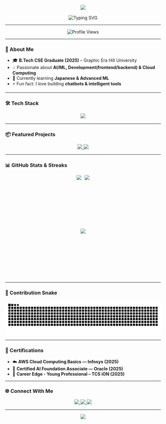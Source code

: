 <!-- Animated & Graphical Profile README for: github.com/Prabhakarrayal -->

<!-- Header Banner -->
<p align="center">
  <img src="https://capsule-render.vercel.app/api?type=waving&color=0:8e2de2,100:ff6a00&height=200&section=header&text=Hi%20I'm%20Prabhakar%20Rayal%20👋&fontSize=40&fontColor=ffffff&animation=fadeIn&fontAlignY=35" />
</p>

<!-- Typing Animation -->
<p align="center">
  <img src="https://readme-typing-svg.herokuapp.com?font=Fira+Code&pause=1000&color=f2c35c&center=true&vCenter=true&width=500&lines=Software+Engineer+%7C+AI-ML+Enthusiast;Web+Developer+%7C+Problem+Solver;Getting+0.1%+Better+EveryDay;Always+Learning+New+Techs" alt="Typing SVG" />
</p>

---

<div align="center">

<img src="https://komarev.com/ghpvc/?username=Prabhakarrayal22&style=for-the-badge&color=f2c35c" alt="Profile Views" />

</div>


---

### 🚀 About Me
- 🎓 **B.Tech CSE Graduate (2025)** – Graphic Era Hill University  
- 💡 Passionate about **AI/ML, Development(frontend/backend) & Cloud Computing**  
- 🌱 Currently learning **Japanese & Advanced ML**  
- ⚡ Fun fact: I love building **chatbots & intelligent tools**

---

### 🛠️ Tech Stack
<p align="center">
  <img src="https://skillicons.dev/icons?i=python,java,cpp,c,js,php,html,css,mysql,flask,react,aws,git,github,vscode,figma" />
</p>

---

### 📦 Featured Projects
<p align="center">
  <a href="https://github.com/Prabhakarrayal/medical-image-denoising-ml">
    <img src="https://github-readme-stats.vercel.app/api/pin/?username=Prabhakarrayal&repo=medical-image-denoising-ml&theme=nightowl" />
  </a>
  <a href="https://github.com/Prabhakarrayal/ats-resume-optimizer">
    <img src="https://github-readme-stats.vercel.app/api/pin/?username=Prabhakarrayal&repo=ats-resume-optimizer&theme=nightowl" />
  </a>
</p>

---

### 📊 GitHub Stats & Streaks
<p align="center" style="display:flex; justify-content:center; align-items:center; gap:10px; flex-wrap:wrap;">
  <!-- Overall Stats -->
  <img src="https://github-readme-stats.vercel.app/api?username=Prabhakarrayal&show_icons=true&theme=nightowl&hide_border=true" height="160"/>

  <!-- Streak Stats -->
  <img src="https://streak-stats.vercel.app/?user=Prabhakarrayal&theme=nightowl&hide_border=true&short_numbers=true" height="160"/>
</p>

  <!-- Top Languages (with border to match height visually) -->
 <p align="center" style="display:flex; justify-content:center; align-items:center; gap:10px; flex-wrap:wrap;">
    <img src="https://github-readme-stats.vercel.app/api/top-langs/?username=Prabhakarrayal&layout=compact&theme=nightowl&langs_count=8&hide=C,C%2B%2B,CMake,Makefile" height="160"/>
  </span>

---

### 🐍 Contribution Snake
<p align="center">
  <img src="https://raw.githubusercontent.com/Prabhakarrayal/Prabhakarrayal/output/github-contribution-grid-snake.svg" alt="snake animation"/>
</p>

---

### 🏅 Certifications
- ☁️ **AWS Cloud Computing Basics — Infosys (2025)**  
- 🤖 **Certified AI Foundation Associate — Oracle (2025)**
- 👔 **Career Edge - Young Professional – TCS iON (2025)** 

---

### 🌐 Connect With Me
<p align="center">
  <a href="mailto:prabhakarrayalarcy@gmail.com">
    <img src="https://img.shields.io/badge/Email-D14836?style=for-the-badge&logo=gmail&logoColor=white" />
  </a>
  <a href="https://www.linkedin.com/in/prabhakar-rayal-663968259/">
    <img src="https://img.shields.io/badge/LinkedIn-0077B5?style=for-the-badge&logo=linkedin&logoColor=white" />
  </a>
  <a href="https://prabhakar-rayal-gtz3vl4.gamma.site/">
    <img src="https://img.shields.io/badge/Portfolio-ff6a00?style=for-the-badge&logo=firefox&logoColor=white" />
  </a>
</p>

---

<!-- Footer Banner -->
<p align="center">
  <img src="https://capsule-render.vercel.app/api?type=waving&color=0:8e2de2,100:ff6a00&height=200&section=footer&text=Thank+You+For+Visiting&fontSize=40&fontColor=ffffff&animation=fadeIn&fontAlignY=35"/>
</p>
